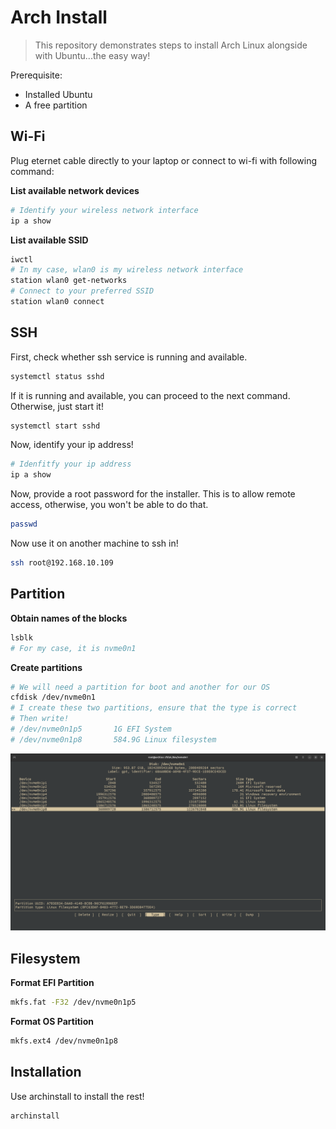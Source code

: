 # Arch Install

> This repository demonstrates steps to install Arch Linux alongside with Ubuntu...the easy way!

Prerequisite:
- Installed Ubuntu
- A free partition

## Wi-Fi

Plug eternet cable directly to your laptop or connect to wi-fi with following command:  

**List available network devices**  
```bash
# Identify your wireless network interface
ip a show
```

**List available SSID**  
```bash
iwctl
# In my case, wlan0 is my wireless network interface
station wlan0 get-networks
# Connect to your preferred SSID
station wlan0 connect
```

## SSH

First, check whether ssh service is running and available.  
```bash
systemctl status sshd
```

If it is running and available, you can proceed to the next command.
Otherwise, just start it!  
```bash
systemctl start sshd
```

Now, identify your ip address!  
```bash
# Idenfitfy your ip address
ip a show
```

Now, provide a root password for the installer.
This is to allow remote access, otherwise, you won't be able to do that.  
```bash
passwd
```

Now use it on another machine to ssh in!  
```bash
ssh root@192.168.10.109
```

## Partition

**Obtain names of the blocks**  
```bash
lsblk
# For my case, it is nvme0n1
```

**Create partitions**  
```bash
# We will need a partition for boot and another for our OS
cfdisk /dev/nvme0n1
# I create these two partitions, ensure that the type is correct
# Then write!
# /dev/nvme0n1p5       1G EFI System
# /dev/nvme0n1p8       584.9G Linux filesystem
```

![img](./resources/create_partition.png)


## Filesystem

**Format EFI Partition**  
```bash
mkfs.fat -F32 /dev/nvme0n1p5
```

**Format OS Partition**  
```bash
mkfs.ext4 /dev/nvme0n1p8
```

## Installation

Use archinstall to install the rest!  

```bash
archinstall
```
